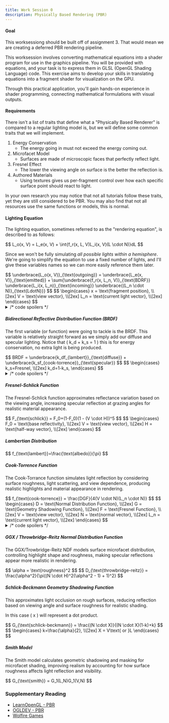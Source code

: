 ```yaml
---
title: Work Session 0
description: Physically Based Rendering (PBR)
---
```


<script src="https://cdnjs.cloudflare.com/ajax/libs/mathjax/2.7.0/MathJax.js?config=TeX-AMS-MML_HTMLorMML" type="text/javascript"></script>


#### Goal

This worksessiong should be built off of assignment 3. That would mean we are creating a deferred PBR rendering pipeline.

This worksession involves converting mathematical equations into a shader program for use in the graphics pipeline. You will be provided with equations, and your task is to express them in GLSL (OpenGL Shading Language) code. This exercise aims to develop your skills in translating equations into a fragment shader for visualization on the GPU.

Through this practical application, you'll gain hands-on experience in shader programming, connecting mathematical formulations with visual outputs.


#### Requirements

There isn't a list of traits that define what a "Physically Based Renderer" is compared to a regular lighting model is, but we will define some common traits that we will implement.

1.  Energy Conservation
    *   The energy going in must not exceed the energy coming out.
2.  Microfacet Model
    *   Surfaces are made of microscopic faces that perfectly reflect light.
3.  Fresnel Effect
    *   The lower the viewing angle on surface is the better the reflection is.
4.  Authored Materials
    *   Using textures gives us per-fragment control over how each specific surface point should react to light.

In your own research you may notice that not all tutorials follow these traits, yet they are still considered to be PBR. You may also find that not all resources use the same functions or models, this is normal.


#### Lighting Equation

The lighting equation, sometimes referred to as the "rendering equation", is described to as follows:

<span>
$$
L_o(x, V) = L_e(x, V) + \int{f_r(x, L, V)L_i(x, V)(L \cdot N)}dL
$$
</span>

Since we won't be fully simulating _*all possible lights within a hemisphere*_. We're going to simplify the equation to use a fixed number of lights, and I'll give these variables names so we can more easily reference them later.

<span>
$$
\underbrace{L_o(x, V)}_{\text{outgoing}} = \underbrace{L_e(x, V)}_{\text{emitted}} + \sum{\underbrace{f_r(x, L_n, V)}_{\text{BDRF}} \underbrace{L_i(x, L_n)}_{\text{incoming}} \underbrace{(L_n \cdot N)}_{\text{LdotN}}}
$$
</span>

<span>
$$
\begin{cases}
x = \text{fragment position}, \\[2ex]
V = \text{view vector}, \\[2ex]
L_n = \text{current light vector}, \\[2ex]
\end{cases}
$$
</span>

<details>
    <summary>/* code spoilers */</summary>

```glsl
// material properties
uniform float metallic;
uniform float roughness;

// cached dot products
float NdotH;
float NdotV;
float NdotL;
float VdotH;
float VdotN;
float LdotN;

// Rendering equation
// N: normal
// V: view vector
// L: light vector
// H: halfway vector
void main()
{
    // normalize all vectors
    vec3 N = normalize(vs_normal);
    vec3 V = normalize(camera_position);
    vec3 L = normalize(light.position);
    vec3 H = normalize(V + L);

    // pre-compute all dot products
    NdotH = max(dot(N, H), 0.0);
    NdotV = max(dot(N, V), 0.0);
    NdotL = max(dot(N, L), 0.0);
    VdotN = max(dot(V, N), 0.0);
    VdotH = max(dot(V, H), 0.0);
    LdotN = max(dot(L, N), 0.0);

    // NOTE: these are just placeholders.
    // It would be appropriate to turn them into functions.
    vec3 emitted = vec3(0.0);
    vec3 brdf = vec3(0.0);
    vec3 incoming = vec3(0.0);
    vec3 pbr = emited + (brdf * incoming * LdotN);

    // NOTE: returning pbr as the final color isn't strictly necessary.
    // At this point, or at any point really, you can styalize how you want.
    FragColor = vec4(pbr, 1.0);
}
```

</details>


##### Bidirectional Reflective Distribution Function (BRDF)

The first variable (or function) were going to tackle is the BRDF. This variable is relatively straight forward as we simply add our diffuse and specular lighting. Notice that \( k_d + k_s = 1 \) this is for energy conservation, no extra light is being produced.

<span>
$$
BRDF = \underbrace{k_df_{lambert}}_{\text{diffuse}} + \underbrace{k_sf_{cook-torrence}}_{\text{specular}}
$$
</span>

<span>
$$
\begin{cases}
k_s=Fresnel, \\[2ex]
k_d=1-k_s,
\end{cases}
$$
</span>

<details>
    <summary>/* code spoilers */</summary>

```glsl
vec3 BDRF()
{
    // lambertian distribution
    vec3 lambert = alb / PI;

    // NOTE: these are just placeholders.
    // It would be appropriate to turn them into functions.
    vec3 schlickFresnel = vec3(1.0);
    vec3 cookTorrance = vec3(1.0);

    // ratio between reflection and refraction
    // Ks + Kd = 1
    vec3 Ks = schlickFresnel;
    vec3 Kd = vec3(1.0) - Ks;

    // diffuse + specular
    vec3 diffuseBRDF = (Kd * lambert);
    vec3 specularBRDF = (Ks * cookTorrance);
    return diffuseBRDF + specularBRDF;
}
```

</details>


##### Fresnel-Schlick Function

The Fresnel-Schlick function approximates reflectance variation based on the viewing angle, increasing specular reflection at grazing angles for realistic material appearance.

<span>
$$
F_{\text{schlick}} = F_0+(1-F_0)(1 - (V \cdot H))^5
$$
</span>

<span>
$$
\begin{cases}
F_0 = \text{base reflectivity}, \\[2ex]
V = \text{view vector}, \\[2ex]
H = \text{half-way vector}, \\[2ex]
\end{cases}
$$
</span>


##### Lambertian Distribution 

<span>
$$
f_{\text{lambert}}=\frac{\text{albedo}}{\pi}
$$
</span>


##### Cook-Torrence Function

The Cook-Torrance function simulates light reflection by considering surface roughness, light scattering, and view dependence, producing realistic highlights and material appearance in rendering.

<span>
$$
f_{\text{cook-torrence}} = \frac{DGF}{4(V \cdot N)(L_n \cdot N)}
$$
</span>

<span>
$$
\begin{cases}
D = \text{Normal Distribution Function}, \\[2ex]
G = \text{Geometry Shadowing Function}, \\[2ex]
F = \text{Fresnel Function}, \\[2ex]
V = \text{view vector}, \\[2ex]
N = \text{normal vector}, \\[2ex]
L_n = \text{current light vector}, \\[2ex]
\end{cases}
$$
</span>


<details>
    <summary>/* code spoilers */</summary>

```glsl
// V: view vector
// H: half-way vector
// L: light vector
// N: normal
// F0: base reflectivity
// alpha: roughness
vec3 cookTorrence(vec3 VdotH, vec3 VdotN, vec3 LdotN, vec3 F0, float alpha)
{
    // D: GGX / Throwbridge-Reitz Normal Distribution Function
    // G: Schlick-Beckmann Geometry Shadowing Function
    // F: Fresnel-Schlick Function
    vec3 cookTorranceNumerator = D(alpha) * G(alpha) * F(F0, VdotH);
    float cookTorranceDenominator = 4.0 * VdotN * LdotN;

    // avoid divide by 0.
    cookTorranceDenominator = max(cookTorranceDenominator, 0.000001);
    return cookTorranceNumerator / cookTorranceDenominator;
}
```

</details>

##### GGX / Throwbridge-Reitz Normal Distribution Function

The GGX/Trowbridge-Reitz NDF models surface microfacet distribution, controlling highlight shape and roughness, making specular reflections appear more realistic in rendering.

<span>
$$
\alpha = \text{roughness}^2
$$
</span>

<span>
$$
D_{\text{throwbridge-reitz}} = \frac{\alpha^2}{\pi((N \cdot H)^2(\alpha^2 - 1) + 1)^2}
$$
</span>


##### Schlick-Beckmann Geometry Shadowing Function

This approximates light occlusion on rough surfaces, reducing reflection based on viewing angle and surface roughness for realistic shading.

In this case \( x \) will represent a dot product.

<span>
$$
G_{\text{schlick-beckmann}} = \frac{(N \cdot X)}{(N \cdot X)(1-k)+k}
$$
</span>

<span>
$$
\begin{cases}
k=\frac{\alpha}{2}, \\[2ex]
X = V\text{ or }L
\end{cases}
$$
</span>


##### Smith Model

The Smith model calculates geometric shadowing and masking for microfacet shading, improving realism by accounting for how surface roughness affects light reflection and visibility.

<span>
$$
G_{\text{smith}} = G_1(L,N)G_1(V,N)
$$
</span>


### Supplementary Reading

*   [LearnOpenGL - PBR][]
*   [OGLDEV - PBR][]
*   [Wolfire Games][]


[LearnOpenGL - PBR]: https://learnopengl.com/PBR/Theory
[OGLDEV - PBR]: https://youtu.be/XK_p2MxGBQs?si=j7OM494e4z_DSvuc
[Victor Gorgon - PBR]: https://youtu.be/RRE-F57fbXw?si=aa3AW_MmoKVHUu2_
[Wolfire Games]: http://blog.wolfire.com/2015/10/Physically-based-rendering